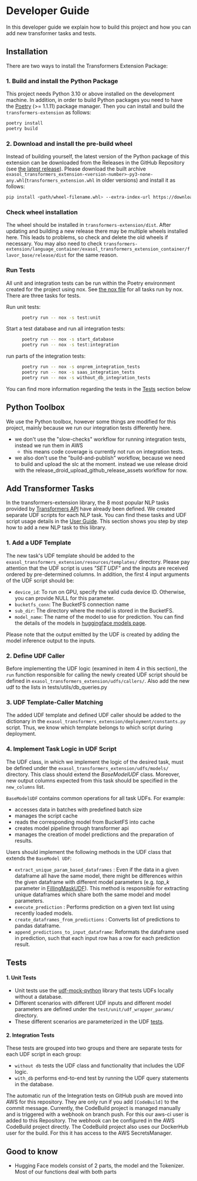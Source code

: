 # Developer Guide


In this developer guide we explain how to build this project and how you can add
new transformer tasks and tests.


## Installation
There are two ways to install the Transformers Extension Package:

### 1. Build and install the Python Package
This project needs Python 3.10 or above installed on the development machine.
In addition, in order to build Python packages you need to have the [Poetry](https://python-poetry.org/)
(>= 1.1.11) package manager. Then you can install and build the `transformers-extension` as follows:
```bash
poetry install
poetry build
```

### 2. Download and install the pre-build wheel
Instead of building yourself, the latest version of the Python package of this extension can be downloaded
from the Releases in the GitHub Repository (see [the latest release](https://github.com/exasol/transformers-extension/releases/latest)).
Please download the built archive
`exasol_transformers_extension-<version-number>-py3-none-any.whl`(`transformers_extension.whl` in older versions)
and install it as follows:
```bash
pip install <path/wheel-filename.whl> --extra-index-url https://download.pytorch.org/whl/cpu
```

### Check wheel installation

The wheel should be installed in `transformers-extension/dist`. After updating and building a new release
there may be multiple wheels installed here. This leads to problems, so check and delete the old wheels if necessary.
You may also need to check
`transformers-extension/language_container/exasol_transformers_extension_container/flavor_base/release/dist` for the same reason.

### Run Tests
All unit and integration tests can be run within the Poetry environment created
for the project using nox. See [the nox file](../../noxfile.py) for all tasks run by nox. There are three tasks for tests.

Run unit tests:
```bash
      poetry run -- nox -s test:unit
```
Start a test database and run all integration tests:
```bash
      poetry run -- nox -s start_database
      poetry run -- nox -s test:integration
```
run parts of the integration tests:
```bash
      poetry run -- nox -s onprem_integration_tests
      poetry run -- nox -s saas_integration_tests
      poetry run -- nox -s without_db_integration_tests
```
You can find more information regarding the tests in the [Tests](#tests) section below

## Python Toolbox
We use the Python toolbox, however some things are modified for this project,
mainly because we run our integration tests differently here.

 * we don't use the "slow-checks" workflow for running integration tests, instead we run them in AWS
    * this means code coverage is currently not run on integration tests.
 * we also don't use the "build-and-publish" workflow, because we need to build
    and upload the slc at the moment. instead we use release droid with the
    release_droid_upload_github_release_assets workflow for now.


## Add Transformer Tasks
In the transformers-extension library, the 8 most popular NLP tasks provided by
[Transformers API](https://huggingface.co/docs/transformers/index) have already
been defined. We created separate UDF scripts for each NLP task. You can find
these tasks and UDF script usage details in the [User Guide](../user_guide/user_guide.md#prediction-udfs).
This section shows you step by step how to add a new NLP task to this library.

### 1. Add a UDF Template
The new task's UDF template should be added to the `exasol_transformers_extension/resources/templates/`
directory. Please pay attention that the UDF script is uses _"SET UDF"_  and the inputs
are received ordered by pre-determined columns. In addition, the first 4 input
arguments of the UDF script should be:

  - ```device_id```: To run on GPU, specify the valid cuda device ID. Otherwise,
  you can provide NULL for this parameter.
  - ```bucketfs_conn```: The BucketFS connection name
  - ```sub_dir```: The directory where the model is stored in the BucketFS.
  - ```model_name```: The name of the model to use for prediction. You can find the
  details of the models in [huggingface models page](https://huggingface.co/models).

Please note that the output emitted by the UDF is created by adding the model
inference output to the inputs.

### 2. Define UDF Caller
Before implementing the UDF logic (examined in item 4 in this section), the
`run` function responsible for calling the newly created UDF script should be
defined in `exasol_transformers_extension/udfs/callers/`.
Also add the new udf to the lists in tests/utils/db_queries.py

### 3. UDF Template-Caller Matching
The added UDF template and defined UDF caller should be added to the dictionary
in the `exasol_transformers_extension/deployment/constants.py` script. Thus,
we know which template belongs to which script during deployment.

### 4. Implement Task Logic in UDF Script
The UDF class, in which we implement the logic of the desired task, must be
defined under the `exasol_transformers_extension/udfs/models/` directory. This
class should extend the _BaseModelUDF_ class. Moreover, new output columns
expected from this task should be specified in the `new_columns` list.

`BaseModelUDF` contains common operations for all task UDFs. For example:
- accesses data in batches with predefined batch size
- manages the script cache
- reads the corresponding model from BucketFS into cache
- creates model pipeline through transformer api
- manages the creation of model predictions and the preparation of results.


Users should implement the following methods in the UDF class
that extends the `BaseModel UDF`:
 - `extract_unique_param_based_dataframes` : Even if the data in a given
dataframe all have the same model, there might be differences within the given
dataframe with different model parameters (e.g. _top_k_ parameter in [FillingMaskUDF](../../exasol_transformers_extension/udfs/models/filling_mask_udf.py)).
This method is responsible for extracting unique dataframes which share both the
same model and model parameters.
 - `execute_prediction` : Performs prediction on a given text list using
recently loaded models.
- `create_dataframes_from_predictions` : Converts list of predictions to
pandas dataframe.
- `append_predictions_to_input_dataframe`: Reformats the dataframe used in
prediction, such that each input row has a row for each prediction result.



## Tests

#### 1. Unit Tests
- Unit tests use the [udf-mock-python](https://github.com/exasol/udf-mock-python)
library that tests UDFs locally without a database.
- Different scenarios with  different UDF inputs and different model parameters
are defined under the `test/unit/udf_wrapper_params/` directory.
- These different scenarios are parameterized in the UDF [tests](../../test/unit/udfs).

#### 2. Integration Tests
These tests are grouped into two groups and there are separate tests for each
UDF script in each group:
- `without db` tests the UDF class and functionality that includes the UDF logic.
- `with_db` performs end-to-end test by running the UDF query statements in the database.

The automatic run of the Integration tests on GitHub push are moved into AWS for this repository. They are
only run if you add `[CodeBuild]` to the commit message.
Currently, the CodeBuild project is managed manually and is triggered with a webhook on branch push.
For this our aws-ci user is added to this Repository. The webhook can be configured in the AWS CodeBuild
project directly.
The CodeBuild project also uses our DockerHub user for the build. For this it has access to the AWS SecretsManager.


## Good to know

* Hugging Face models consist of 2 parts, the model and the Tokenizer.
Most of our functions deal with both parts
